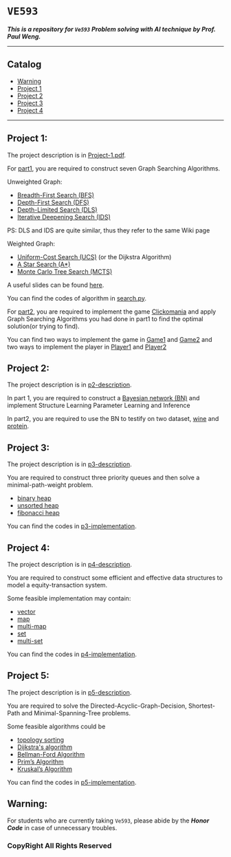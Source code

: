 # `VE593`

***This is a repository for `Ve593` Problem solving with AI technique by Prof. Paul Weng.***
___
## Catalog

* [Warning](#warning)
* [Project 1](#project1)
* [Project 2](#project2)
* [Project 3](#project3)
* [Project 4](#project4)

___

## <a name = "project1" />Project 1:

The project description is in [Project-1.pdf].

For [part1], you are required to construct seven Graph Searching Algorithms.

Unweighted Graph:

* [Breadth-First Search (BFS)]
* [Depth-First Search (DFS)]
* [Depth-Limited Search (DLS)]
* [Iterative Deepening Search (IDS)] 

PS: DLS and IDS are quite similar, thus they refer to the same Wiki page

Weighted Graph:

* [Uniform-Cost Search (UCS)] (or the Dijkstra Algorithm)
* [A Star Search (A*)]
* [Monte Carlo Tree Search (MCTS)]

A useful slides can be found [here].

You can find the codes of algorithm in [search.py].



For [part2], you are required to implement the game [Clickomania] and apply Graph Searching Algorithms you had done in part1 to find the optimal solution(or trying to find).

You can find two ways to implement the game in [Game1] and [Game2] and two ways to implement the player in [Player1] and [Player2]

[here]: https://wenku.baidu.com/view/396d792731b765ce050814df.html
[part1]: https://github.com/ElvishElvis/Ve593-JI-SJTU-AI-technique/tree/master/Project%201/Part1
[part2]: https://github.com/ElvishElvis/Ve593-JI-SJTU-AI-technique/tree/master/Project%201/Part2
[Game2]: https://github.com/ElvishElvis/Ve593-JI-SJTU-AI-technique/blob/master/Project%201/Part2/clickomania11111.py
[Game1]: https://github.com/ElvishElvis/Ve593-JI-SJTU-AI-technique/blob/master/Project%201/Part2/clickomania.py
[Player1]: https://github.com/ElvishElvis/Ve593-JI-SJTU-AI-technique/blob/master/Project%201/Part2/clickomaniaplayer.py
[Player2]: https://github.com/ElvishElvis/Ve593-JI-SJTU-AI-technique/blob/master/Project%201/Part2/BFS%20Player.py


[Clickomania]: http://www.8games8.com/puzzle/clickomania
[Project-1.pdf]: https://github.com/ElvishElvis/Ve593-JI-SJTU-AI-technique/blob/master/Project%201/Project-1.pdf
"project1"
[search.py]: https://github.com/ElvishElvis/Ve593-JI-SJTU-AI-technique/blob/master/Project%201/Part1/search.py
[Breadth-First Search (BFS)]: https://en.wikipedia.org/wiki/Breadth-first_search
[Depth-First Search (DFS)]: https://en.wikipedia.org/wiki/Depth-first_search
[Iterative Deepening Search (IDS)]: https://en.wikipedia.org/wiki/Iterative_deepening_depth-first_search
[Depth-Limited Search (DLS)]: https://en.wikipedia.org/wiki/Iterative_deepening_depth-first_search
[Uniform-Cost Search (UCS)]: https://en.wikipedia.org/wiki/Dijkstra%27s_algorithm#Practical_optimizations_and_infinite_graphs
[A Star Search (A*)]: https://en.wikipedia.org/wiki/A*_search_algorithm
[Monte Carlo Tree Search (MCTS)]: https://en.wikipedia.org/wiki/Monte_Carlo_tree_search
[figure_1.png]: https://github.com/ElvishElvis/Ve593-JI-SJTU-AI-technique/blob/master/Project%201/figure_1.png


## <a name = "project2" />Project 2:
The project description is in [p2-description].

[p2-description]: https://github.com/ElvishElvis/Ve593-JI-SJTU-AI-technique/blob/master/Project%202/Project-2.pdf
"project2"

In part 1, you are required to construct a [Bayesian network (BN)] and implement Structure Learning Parameter Learning and Inference

[Bayesian network (BN)]: https://en.wikipedia.org/wiki/Bayesian_network


In part2, you are required to use the BN to testify on two dataset, [wine] and [protein].

[wine]: https://github.com/ElvishElvis/Ve593-JI-SJTU-AI-technique/blob/master/Project%202/wine.csv
[protein]: https://github.com/ElvishElvis/Ve593-JI-SJTU-AI-technique/blob/master/Project%202/protein.csv



## <a name = "project3" />Project 3:

The project description is in [p3-description].

[p3-description]: https://github.com/Tom-Pomelo/VE281/blob/master/Project3/Programming-Assignment-Three-Description.pdf

You are required to construct three priority queues and then solve a minimal-path-weight problem.

* [binary heap]
* [unsorted heap]
* [fibonacci heap]

[binary heap]: https://en.wikipedia.org/wiki/Binary_heap
[unsorted heap]: https://en.wikipedia.org/wiki/Heap_(data_structure)
[fibonacci heap]: https://en.wikipedia.org/wiki/Fibonacci_heap

You can find the codes in [p3-implementation].

[p3-implementation]: https://github.com/Tom-Pomelo/VE281/tree/master/Project3/project3/project3

## <a name = "project4" />Project 4:
The project description is in [p4-description].

You are required to construct some efficient and effective data structures to model a equity-transaction system.

Some feasible implementation may contain:

* [vector]
* [map]
* [multi-map]
* [set]
* [multi-set]

[p4-description]: https://github.com/Tom-Pomelo/VE281/blob/master/Project4/Programming-Assignment-Four.pdf

[vector]: https://en.wikipedia.org/wiki/Sequence_container_(C%2B%2B)#Vector
[map]: https://en.wikipedia.org/wiki/Associative_array
[multi-map]: https://en.wikipedia.org/wiki/Multimap
[set]: https://en.wikipedia.org/wiki/Set_(abstract_data_type)
[multi-set]: https://en.wikipedia.org/wiki/Multiset

You can find the codes in [p4-implementation].

[p4-implementation]: https://github.com/Tom-Pomelo/VE281/blob/master/Project4/main.cpp

## <a name = "project5" />Project 5:

The project description is in [p5-description].

[p5-description]: https://github.com/Tom-Pomelo/VE281/blob/master/Project5/Programming-Assignment-Five-Description.pdf

You are required to solve the Directed-Acyclic-Graph-Decision, Shortest-Path and Minimal-Spanning-Tree problems. 

Some feasible algorithms could be 

* [topology sorting]
* [Dijkstra's algorithm]
* [Bellman-Ford Algorithm] 
* [Prim’s Algorithm] 
* [Kruskal’s Algorithm]

[topology sorting]: https://en.wikipedia.org/wiki/Topology
[Dijkstra's algorithm]: https://en.wikipedia.org/wiki/Dijkstra%27s_algorithm
[Bellman-Ford Algorithm]: https://en.wikipedia.org/wiki/Bellman–Ford_algorithm
[Prim’s Algorithm]: https://en.wikipedia.org/wiki/Prim%27s_algorithm
[Kruskal’s Algorithm]: https://en.wikipedia.org/wiki/Kruskal%27s_algorithm

You can find the codes in [p5-implementation].

[p5-implementation]: https://github.com/Tom-Pomelo/VE281/blob/master/Project5/main.cpp

## <a name = "warning" />Warning:
For students who are currently taking `Ve593`, please abide by the ***Honor Code*** in case of unnecessary troubles. 

### CopyRight All Rights Reserved
